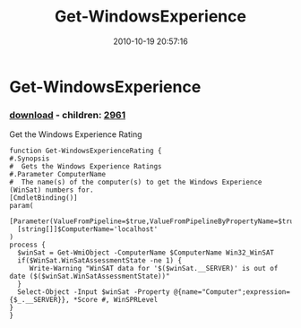 ﻿---
pid:            2311
poster:         Joel Bennett
title:          Get-WindowsExperience
date:           2010-10-19 20:57:16
format:         posh
parent:         0
parent:         0
children:       2961
---

# Get-WindowsExperience

### [download](2311.ps1) - children: [2961](2961.md)

Get the Windows Experience Rating

```posh
function Get-WindowsExperienceRating {
#.Synopsis
#  Gets the Windows Experience Ratings
#.Parameter ComputerName
#  The name(s) of the computer(s) to get the Windows Experience (WinSat) numbers for.
[CmdletBinding()]
param(
  [Parameter(ValueFromPipeline=$true,ValueFromPipelineByPropertyName=$true)]
  [string[]]$ComputerName='localhost'
)
process {
  $winSat = Get-WmiObject -ComputerName $ComputerName Win32_WinSAT
  if($WinSat.WinSatAssessmentState -ne 1) {
     Write-Warning "WinSAT data for '$($winSat.__SERVER)' is out of date ($($winSat.WinSatAssessmentState))"
  }
  Select-Object -Input $winSat -Property @{name="Computer";expression={$_.__SERVER}}, *Score #, WinSPRLevel
}
}
```
